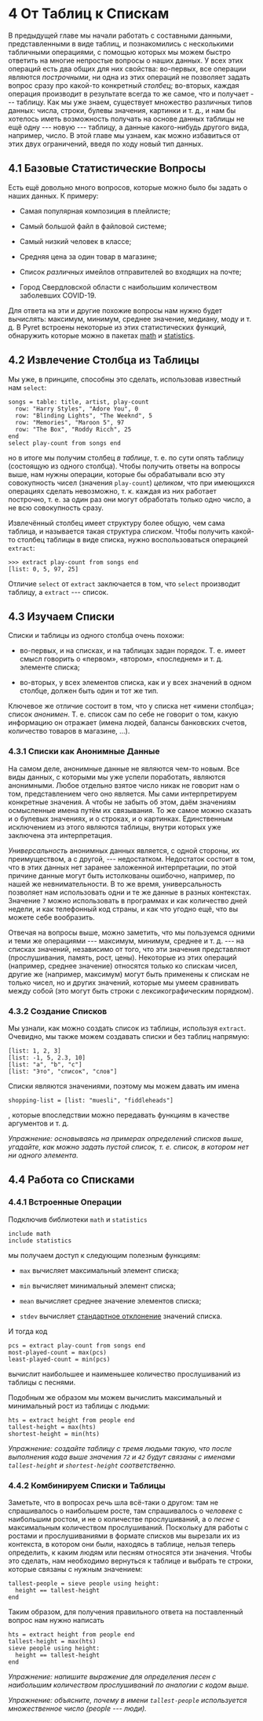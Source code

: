# 4 От Таблиц к Спискам

В предыдущей главе мы начали работать с составными данными, представленными в
виде таблиц, и познакомились с несколькими табличными операциями, с помощью
которых мы можем быстро ответить на многие непростые вопросы о наших данных. У
всех этих операций есть два общих для них свойства: во-первых, все операции
являются _построчными_, ни одна из этих операций не позволяет задать вопрос
сразу про какой-то конкретный _столбец_; во-вторых, каждая операция производит
в результате всегда то же самое, что и получает --- таблицу. Как мы уже знаем,
существует множество различных типов данных: числа, строки, булевы значения,
картинки и т. д., и нам бы хотелось иметь возможность получать на основе данных
таблицы не ещё одну --- новую --- таблицу, а данные какого-нибудь другого вида,
например, число. В этой главе мы узнаем, как можно избавиться от этих двух
ограничений, введя по ходу новый тип данных.

## 4.1 Базовые Статистические Вопросы

Есть ещё довольно много вопросов, которые можно было бы задать о наших данных. К примеру:

- Самая популярная композиция в плейлисте;

- Самый большой файл в файловой системе;

- Самый низкий человек в классе;

- Средняя цена за один товар в магазине;

- Список _различных_ имейлов отправителей во входящих на почте;

- Город Свердловской области с наибольшим количеством заболевших COVID-19.

Для ответа на эти и другие похожие вопросы нам нужно будет вычислять: максимум,
минимум, среднее значение, медиану, моду и т. д. В Pyret встроены некоторые из этих
статистических функций, обнаружить которые можно в пакетах
[math](https://www.pyret.org/docs/latest/math.html) и
[statistics](https://www.pyret.org/docs/latest/statistics.html).

## 4.2 Извлечение Столбца из Таблицы

Мы уже, в принципе, способны это сделать, использовав известный нам `select`:

```
songs = table: title, artist, play-count
  row: "Harry Styles", "Adore You", 0
  row: "Blinding Lights", "The Weeknd", 5
  row: "Memories", "Maroon 5", 97
  row: "The Box", "Roddy Ricch", 25
end
select play-count from songs end
```

но в итоге мы получим столбец _в таблице_, т. е. по сути опять таблицу
(состоящую из одного столбца). Чтобы получить ответы на вопросы выше, нам нужны
операции, которые бы обрабатывали всю эту совокупность чисел (значения
`play-count`) _целиком_, что при имеющихся операциях сделать невозможно, т. к.
каждая из них работает построчно, т. е. за один раз они могут обработать
только одно число, а не всю совокупность сразу.

Извлечённый столбец имеет структуру более общую, чем сама таблица, и называется
такая структура _списком_. Чтобы получить какой-то столбец таблицы в виде
списка, нужно воспользоваться операцией `extract`:

```
>>> extract play-count from songs end
[list: 0, 5, 97, 25]
```

Отличие `select` от `extract` заключается в том, что `select` производит
таблицу, а `extract` --- список.


## 4.3 Изучаем Списки

Списки и таблицы из одного столбца очень похожи:

- во-первых, и на списках, и на таблицах задан порядок. Т. е. имеет смысл
  говорить о «первом», «втором», «последнем» и т. д. элементе списка;

- во-вторых, у всех элементов списка, как и у всех значений в одном столбце,
  должен быть один и тот же тип.

Ключевое же отличие состоит в том, что у списка нет «имени столбца»; список
_анонимен_. Т. е. список сам по себе не говорит о том, какую информацию он
отражает (имена людей, балансы банковских счетов, количество товаров в
магазине, ...).

### 4.3.1 Списки как Анонимные Данные

На самом деле, анонимные данные не являются чем-то новым. Все виды данных, с
которыми мы уже успели поработать, являются анонимными. Любое отдельно взятое
число никак не говорит нам о том, представлением чего оно является. Мы сами
интерпретируем конкретные значения. А чтобы не забыть об этом, даём значениям
осмысленные имена путём их связывания. То же самое можно сказать и о булевых
значениях, и о строках, и о картинках. Единственным исключением из этого
являются таблицы, внутри которых уже заключена эта интерпретация.

_Универсальность_ анонимных данных является, с одной стороны, их преимуществом,
а с другой, --- недостатком. Недостаток состоит в том, что в этих данных нет
заранее заложенной интерпретации, по этой причине данные могут быть истолкованы
ошибочно, например, по нашей же невнимательности. В то же время, универсальность
позволяет нам использовать одни и те же данные в разных контекстах. Значение
`7` можно использовать в программах и как количество дней недели, и как
телефонный код страны, и как что угодно ещё, что вы можете себе вообразить.

Отвечая на вопросы выше, можно заметить, что мы пользуемся одними и теми же операциями
--- максимум, минимум, среднее и т. д. --- на списках значений, независимо от
того, что эти значения представляют (прослушивания, память, рост, цены).
Некоторые из этих операций (например, среднее значение) относятся только ко
спискам чисел, другие же (например, максимум) могут быть применены к спискам не
только чисел, но и других значений, которые мы умеем сравнивать между собой
(это могут быть строки с лексикографическим порядком).

### 4.3.2 Создание Списков

Мы узнали, как можно создать список из таблицы, используя `extract`. Очевидно,
мы также можем создавать списки и без таблиц напрямую:

```
[list: 1, 2, 3]
[list: -1, 5, 2.3, 10]
[list: "a", "b", "c"]
[list: "Это", "список", "слов"]
```

Списки являются значениями, поэтому мы можем давать им имена

```
shopping-list = [list: "muesli", "fiddleheads"]
```

, которые впоследствии можно передавать функциям в качестве аргументов и т. д.

_Упражнение: основываясь на примерах определений списков выше, угадайте, как
можно задать пустой список, т. е. список, в котором нет ни одного элемента._

## 4.4 Работа со Списками
### 4.4.1 Встроенные Операции

Подключив библиотеки `math` и `statistics`

```
include math
include statistics
```

мы получаем доступ к следующим полезным функциям:

- `max` вычисляет максимальный элемент списка;

- `min` вычисляет минимальный элемент списка;

- `mean` вычисляет среднее значение элементов списка;

- `stdev` вычисляет [стандартное отклонение](https://en.wikipedia.org/wiki/Standard_deviation) значений списка.

И тогда код

```
pcs = extract play-count from songs end
most-played-count = max(pcs)
least-played-count = min(pcs)
```

вычислит наибольшее и наименьшее количество прослушиваний из таблицы с песнями.

Подобным же образом мы можем вычислить максимальный и минимальный рост из
таблицы с людьми:

```
hts = extract height from people end
tallest-height = max(hts)
shortest-height = min(hts)
```

_Упражнение: создайте таблицу с тремя людьми такую, что после выполнения кода
выше значения `72` и `42` будут связаны с именами `tallest-height` и
`shortest-height` соответственно._

### 4.4.2 Комбинируем Списки и Таблицы

Заметьте, что в вопросах речь шла всё-таки о другом: там не спрашивалось о
наибольшем росте, там спрашивалось о _человеке_ с наибольшим ростом, и не о
количестве прослушиваний, а о _песне_ с максимальным количеством прослушиваний.
Поскольку для работы с ростами и прослушиваниями в формате списков мы вырезали
их из контекста, в котором они были, находясь в таблице, нельзя теперь
определить, к каким людям или песням относятся эти значения.  Чтобы это
сделать, нам необходимо вернуться к таблице и выбрать те строки, которые
связаны с нужным значением:

```
tallest-people = sieve people using height:
  height == tallest-height
end
```

Таким образом, для получения правильного ответа на поставленный вопрос нам
нужно написать

```
hts = extract height from people end
tallest-height = max(hts)
sieve people using height:
  height == tallest-height
end
```

_Упражнение: напишите выражение для определения песен с наибольшим количеством
прослушиваний по аналогии с кодом выше._

_Упражнение: объясните, почему в имени `tallest-people` используется
множественное число (people --- люди)._
